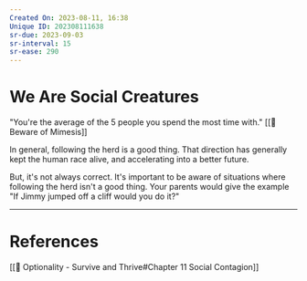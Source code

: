 ```yaml
---
Created On: 2023-08-11, 16:38
Unique ID: 202308111638
sr-due: 2023-09-03
sr-interval: 15
sr-ease: 290
---
```



# We Are Social Creatures

"You're the average of the 5 people you spend the most time with."
[[🍾 Beware of Mimesis]]

In general, following the herd is a good thing. That direction has generally kept the human race alive, and accelerating into a better future. 

But, it's not always correct. It's important to be aware of situations where following the herd isn't a good thing. Your parents would give the example "If Jimmy jumped off a cliff would you do it?"





---
# References
[[📗 Optionality - Survive and Thrive#Chapter 11 Social Contagion]]